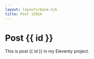 ```yaml
---
layout: layouts/base.njk
title: Post 13914
---
```


# Post {{ id }}

This is post {{ id }} in my Eleventy project.
